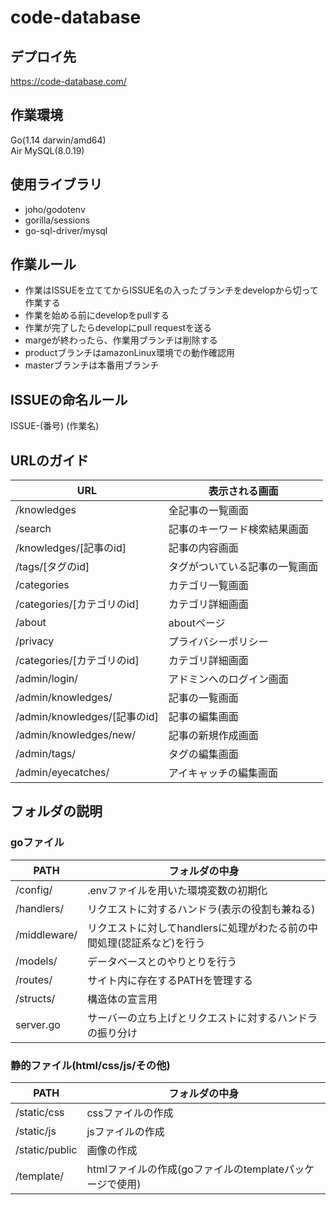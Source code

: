 # code-database

## デプロイ先
https://code-database.com/

## 作業環境 
Go(1.14 darwin/amd64)  
Air
MySQL(8.0.19)

## 使用ライブラリ
 - joho/godotenv
 - gorilla/sessions
 - go-sql-driver/mysql

## 作業ルール  
 - 作業はISSUEを立ててからISSUE名の入ったブランチをdevelopから切って作業する  
 - 作業を始める前にdevelopをpullする  
 - 作業が完了したらdevelopにpull requestを送る  
 - margeが終わったら、作業用ブランチは削除する
 - productブランチはamazonLinux環境での動作確認用
 - masterブランチは本番用ブランチ

## ISSUEの命名ルール  
ISSUE-(番号) (作業名)

## URLのガイド
| URL | 表示される画面 |
| ------------- | ------------- |
| /knowledges | 全記事の一覧画面 |
| /search  | 記事のキーワード検索結果画面  |
| /knowledges/[記事のid]  | 記事の内容画面  |
| /tags/[タグのid]  | タグがついている記事の一覧画面  |
| /categories  | カテゴリ一覧画面  |
| /categories/[カテゴリのid]  | カテゴリ詳細画面  |
| /about  | aboutページ  |
| /privacy  | プライバシーポリシー  |
| /categories/[カテゴリのid]  | カテゴリ詳細画面  |
| /admin/login/ | アドミンへのログイン画面 |
| /admin/knowledges/ | 記事の一覧画面 |
| /admin/knowledges/[記事のid] | 記事の編集画面 |
| /admin/knowledges/new/ | 記事の新規作成画面 |
| /admin/tags/ | タグの編集画面 |
| /admin/eyecatches/ | アイキャッチの編集画面 |

## フォルダの説明
### goファイル
| PATH | フォルダの中身 |
| ------------- | ------------- |
| /config/ | .envファイルを用いた環境変数の初期化 |
| /handlers/ | リクエストに対するハンドラ(表示の役割も兼ねる) |
| /middleware/ | リクエストに対してhandlersに処理がわたる前の中間処理(認証系など)を行う |
| /models/ | データベースとのやりとりを行う |
| /routes/  | サイト内に存在するPATHを管理する |
| /structs/  | 構造体の宣言用 |
| server.go | サーバーの立ち上げとリクエストに対するハンドラの振り分け |
### 静的ファイル(html/css/js/その他) 
| PATH | フォルダの中身 |
| ------------- | ------------- |
| /static/css | cssファイルの作成 |
| /static/js | jsファイルの作成 |
| /static/public | 画像の作成 |
| /template/ | htmlファイルの作成(goファイルのtemplateパッケージで使用) |
